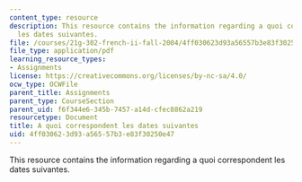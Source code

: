 ```yaml
---
content_type: resource
description: This resource contains the information regarding a quoi correspondent
  les dates suivantes.
file: /courses/21g-302-french-ii-fall-2004/4ff030623d93a56557b3e83f30250e47_MIT21G_302_F04_doss8_pt2_A.pdf
file_type: application/pdf
learning_resource_types:
- Assignments
license: https://creativecommons.org/licenses/by-nc-sa/4.0/
ocw_type: OCWFile
parent_title: Assignments
parent_type: CourseSection
parent_uid: f6f344e6-345b-7457-a14d-cfec8862a219
resourcetype: Document
title: A quoi correspondent les dates suivantes
uid: 4ff03062-3d93-a565-57b3-e83f30250e47
---
```

This resource contains the information regarding a quoi correspondent les dates suivantes.